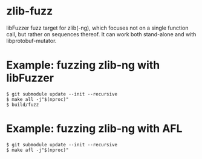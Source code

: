 # zlib-fuzz

libFuzzer fuzz target for zlib(-ng), which focuses not on a single function
call, but rather on sequences thereof. It can work both stand-alone and with
libprotobuf-mutator.

# Example: fuzzing zlib-ng with libFuzzer

```
$ git submodule update --init --recursive
$ make all -j"$(nproc)"
$ build/fuzz
```
# Example: fuzzing zlib-ng with AFL

```
$ git submodule update --init --recursive
$ make afl -j"$(nproc)"
```

